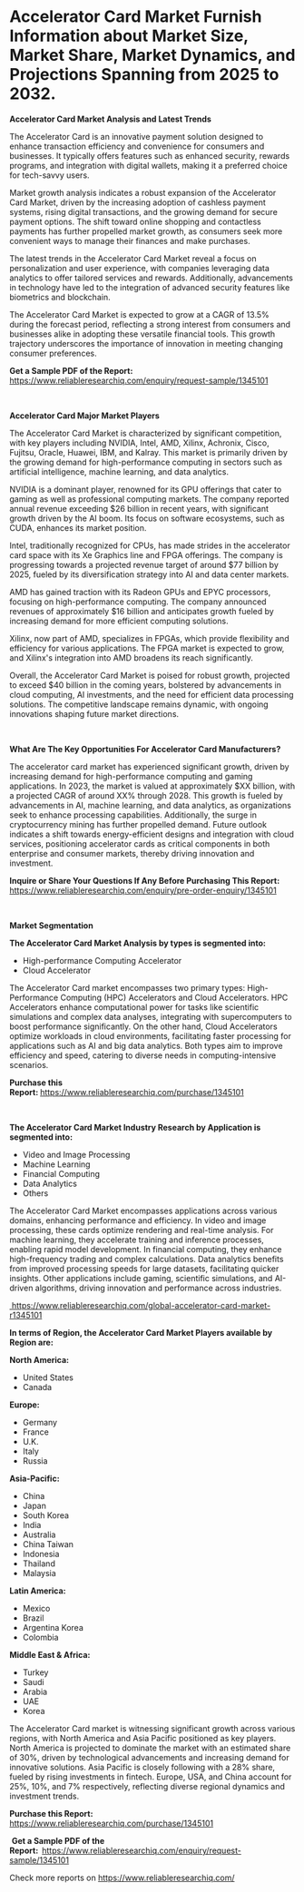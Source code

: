 <p><h1>Accelerator Card Market Furnish Information about Market Size, Market Share, Market Dynamics, and Projections Spanning from 2025 to 2032.</h1></p><p><strong>Accelerator Card Market Analysis and Latest Trends</strong></p>
<p><p>The Accelerator Card is an innovative payment solution designed to enhance transaction efficiency and convenience for consumers and businesses. It typically offers features such as enhanced security, rewards programs, and integration with digital wallets, making it a preferred choice for tech-savvy users.</p><p>Market growth analysis indicates a robust expansion of the Accelerator Card Market, driven by the increasing adoption of cashless payment systems, rising digital transactions, and the growing demand for secure payment options. The shift toward online shopping and contactless payments has further propelled market growth, as consumers seek more convenient ways to manage their finances and make purchases.</p><p>The latest trends in the Accelerator Card Market reveal a focus on personalization and user experience, with companies leveraging data analytics to offer tailored services and rewards. Additionally, advancements in technology have led to the integration of advanced security features like biometrics and blockchain. </p><p>The Accelerator Card Market is expected to grow at a CAGR of 13.5% during the forecast period, reflecting a strong interest from consumers and businesses alike in adopting these versatile financial tools. This growth trajectory underscores the importance of innovation in meeting changing consumer preferences.</p></p>
<p><strong>Get a Sample PDF of the Report:&nbsp;</strong> <a href="https://www.reliableresearchiq.com/enquiry/request-sample/1345101?utm_campaign=1141&utm_medium=2&utm_source=Github&utm_content=ia&utm_term=10022025&utm_id=accelerator-card">https://www.reliableresearchiq.com/enquiry/request-sample/1345101</a></p>
<p>&nbsp;</p>
<p><strong>Accelerator Card Major Market Players</strong></p>
<p><p>The Accelerator Card Market is characterized by significant competition, with key players including NVIDIA, Intel, AMD, Xilinx, Achronix, Cisco, Fujitsu, Oracle, Huawei, IBM, and Kalray. This market is primarily driven by the growing demand for high-performance computing in sectors such as artificial intelligence, machine learning, and data analytics.</p><p>NVIDIA is a dominant player, renowned for its GPU offerings that cater to gaming as well as professional computing markets. The company reported annual revenue exceeding $26 billion in recent years, with significant growth driven by the AI boom. Its focus on software ecosystems, such as CUDA, enhances its market position.</p><p>Intel, traditionally recognized for CPUs, has made strides in the accelerator card space with its Xe Graphics line and FPGA offerings. The company is progressing towards a projected revenue target of around $77 billion by 2025, fueled by its diversification strategy into AI and data center markets.</p><p>AMD has gained traction with its Radeon GPUs and EPYC processors, focusing on high-performance computing. The company announced revenues of approximately $16 billion and anticipates growth fueled by increasing demand for more efficient computing solutions.</p><p>Xilinx, now part of AMD, specializes in FPGAs, which provide flexibility and efficiency for various applications. The FPGA market is expected to grow, and Xilinx's integration into AMD broadens its reach significantly.</p><p>Overall, the Accelerator Card Market is poised for robust growth, projected to exceed $40 billion in the coming years, bolstered by advancements in cloud computing, AI investments, and the need for efficient data processing solutions. The competitive landscape remains dynamic, with ongoing innovations shaping future market directions.</p></p>
<p>&nbsp;</p>
<p><strong>What Are The Key Opportunities For Accelerator Card Manufacturers?</strong></p>
<p><p>The accelerator card market has experienced significant growth, driven by increasing demand for high-performance computing and gaming applications. In 2023, the market is valued at approximately $XX billion, with a projected CAGR of around XX% through 2028. This growth is fueled by advancements in AI, machine learning, and data analytics, as organizations seek to enhance processing capabilities. Additionally, the surge in cryptocurrency mining has further propelled demand. Future outlook indicates a shift towards energy-efficient designs and integration with cloud services, positioning accelerator cards as critical components in both enterprise and consumer markets, thereby driving innovation and investment.</p></p>
<p><strong>Inquire or Share Your Questions If Any Before Purchasing This Report:</strong> <a href="https://www.reliableresearchiq.com/enquiry/pre-order-enquiry/1345101?utm_campaign=1141&utm_medium=2&utm_source=Github&utm_content=ia&utm_term=10022025&utm_id=accelerator-card">https://www.reliableresearchiq.com/enquiry/pre-order-enquiry/1345101</a></p>
<p>&nbsp;</p>
<p><strong>Market Segmentation</strong></p>
<p><strong>The Accelerator Card Market Analysis by types is segmented into:</strong></p>
<p><ul><li>High-performance Computing Accelerator</li><li>Cloud Accelerator</li></ul></p>
<p><p>The Accelerator Card market encompasses two primary types: High-Performance Computing (HPC) Accelerators and Cloud Accelerators. HPC Accelerators enhance computational power for tasks like scientific simulations and complex data analyses, integrating with supercomputers to boost performance significantly. On the other hand, Cloud Accelerators optimize workloads in cloud environments, facilitating faster processing for applications such as AI and big data analytics. Both types aim to improve efficiency and speed, catering to diverse needs in computing-intensive scenarios.</p></p>
<p><strong>Purchase this Report:&nbsp;</strong><a href="https://www.reliableresearchiq.com/purchase/1345101?utm_campaign=1141&utm_medium=2&utm_source=Github&utm_content=ia&utm_term=10022025&utm_id=accelerator-card">https://www.reliableresearchiq.com/purchase/1345101</a></p>
<p>&nbsp;</p>
<p><strong>The Accelerator Card Market Industry Research by Application is segmented into:</strong></p>
<p><ul><li>Video and Image Processing</li><li>Machine Learning</li><li>Financial Computing</li><li>Data Analytics</li><li>Others</li></ul></p>
<p><p>The Accelerator Card Market encompasses applications across various domains, enhancing performance and efficiency. In video and image processing, these cards optimize rendering and real-time analysis. For machine learning, they accelerate training and inference processes, enabling rapid model development. In financial computing, they enhance high-frequency trading and complex calculations. Data analytics benefits from improved processing speeds for large datasets, facilitating quicker insights. Other applications include gaming, scientific simulations, and AI-driven algorithms, driving innovation and performance across industries.</p></p>
<p><a href="https://www.reliableresearchiq.com/global-accelerator-card-market-r1345101?utm_campaign=1141&utm_medium=2&utm_source=Github&utm_content=ia&utm_term=10022025&utm_id=accelerator-card">&nbsp;https://www.reliableresearchiq.com/global-accelerator-card-market-r1345101</a></p>
<p><strong>In terms of Region, the Accelerator Card Market Players available by Region are:</strong></p>
<p>
    <p> <strong> North America: </strong>
        <ul>
            <li>United States</li>
            <li>Canada</li>
        </ul>
        </p> 
    <p> <strong> Europe: </strong>
        <ul>
            <li>Germany</li>
            <li>France</li>
            <li>U.K.</li>
            <li>Italy</li>
            <li>Russia</li>
        </ul>
        </p> 
    <p> <strong> Asia-Pacific: </strong>
        <ul>
            <li>China</li>
            <li>Japan</li>
            <li>South Korea</li>
            <li>India</li>
            <li>Australia</li>
            <li>China Taiwan</li>
            <li>Indonesia</li>
            <li>Thailand</li>
            <li>Malaysia</li>
        </ul>
        </p> 
    <p> <strong> Latin America: </strong>
        <ul>
            <li>Mexico</li>
            <li>Brazil</li>
            <li>Argentina Korea</li>
            <li>Colombia</li>
        </ul>
        </p> 
    <p> <strong> Middle East & Africa: </strong>
        <ul>
            <li>Turkey</li>
            <li>Saudi</li>
            <li>Arabia</li>
            <li>UAE</li>
            <li>Korea</li>
        </ul>
    </p>
    </p>
<p><p>The Accelerator Card market is witnessing significant growth across various regions, with North America and Asia Pacific positioned as key players. North America is projected to dominate the market with an estimated share of 30%, driven by technological advancements and increasing demand for innovative solutions. Asia Pacific is closely following with a 28% share, fueled by rising investments in fintech. Europe, USA, and China account for 25%, 10%, and 7% respectively, reflecting diverse regional dynamics and investment trends.</p></p>
<p><strong>Purchase this Report: </strong><a href="https://www.reliableresearchiq.com/purchase/1345101?utm_campaign=1141&utm_medium=2&utm_source=Github&utm_content=ia&utm_term=10022025&utm_id=accelerator-card">https://www.reliableresearchiq.com/purchase/1345101</a></p>
<p>&nbsp;<strong>Get a Sample PDF of the Report:&nbsp;&nbsp;</strong><a href="https://www.reliableresearchiq.com/enquiry/request-sample/1345101?utm_campaign=1141&utm_medium=2&utm_source=Github&utm_content=ia&utm_term=10022025&utm_id=accelerator-card">https://www.reliableresearchiq.com/enquiry/request-sample/1345101</a></p>
<p><strong></strong></p>
<p>Check more reports on <a href="https://www.reliableresearchiq.com/?utm_campaign=1141&utm_medium=2&utm_source=Github&utm_content=ia&utm_term=10022025&utm_id=accelerator-card">https://www.reliableresearchiq.com/</a></p>